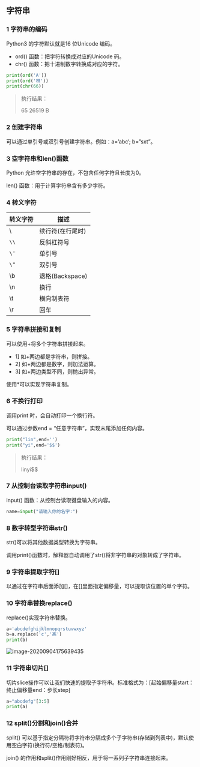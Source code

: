 ## 字符串

### 1 字符串的编码

Python3 的字符默认就是16 位Unicode 编码。

- ord() 函数：把字符转换成对应的Unicode 码。
- chr() 函数：把十进制数字转换成对应的字符。

```python
print(ord('A'))
print(ord('林'))
print(chr(66))
```

>执行结果：
>
>65
>26519
>B

### 2 创建字符串

可以通过单引号或双引号创建字符串。例如：a=’abc’; b=”sxt”。

### 3 空字符串和len()函数

Python 允许空字符串的存在，不包含任何字符且长度为0。

len() 函数：用于计算字符串含有多少字符。

### 4 转义字符

| 转义字符 | 描述             |
| -------- | ---------------- |
| \        | 续行符(在行尾时) |
| `\\`     | 反斜杠符号       |
| `\'`     | 单引号           |
| `\"`     | 双引号           |
| \b       | 退格(Backspace)  |
| \n       | 换行             |
| \t       | 横向制表符       |
| \r       | 回车             |

### 5 字符串拼接和复制

可以使用+将多个字符串拼接起来。

- 1] 如+两边都是字符串，则拼接。
- 2] 如+两边都是数字，则加法运算。
- 3] 如+两边类型不同，则抛出异常。

使用*可以实现字符串复制。

### 6 不换行打印

调用print 时，会自动打印一个换行符。

可以通过参数end = “任意字符串”，实现末尾添加任何内容。

```python
print("lin",end='')
print("yi",end='$$')
```

>执行结果：
>
>linyi$$

### 7 从控制台读取字符串input() 

input() 函数：从控制台读取键盘输入的内容。

```python
name=input("请输入你的名字:")
```

### 8 数字转型字符串str()

str()可以将其他数据类型转换为字符串。

调用print()函数时，解释器自动调用了str()将非字符串的对象转成了字符串。

### 9 字符串提取字符[]

以通过在字符串后面添加[]，在[]里面指定偏移量，可以提取该位置的单个字符。

### 10 字符串替换replace()

replace()实现字符串替换。

```python
a='abcdefghijklmnopqrstuvwxyz'
b=a.replace('c','高')
print(b)
```

![image-20200904175639435](D:\Notes\Python\Python基础\image\image-20200904175639435.png)

### 11 字符串切片[]

切片slice操作可以让我们快速的提取子字符串。标准格式为：[起始偏移量start：终止偏移量end：步长step]

```python
a="abcdefg"[3:5]
print(a)
```

### 12 split()分割和join()合并

split() 可以基于指定分隔符将字符串分隔成多个子字符串(存储到列表中)，默认使用空白字符(换行符/空格/制表符)。

join() 的作用和split()作用刚好相反，用于将一系列子字符串连接起来。

